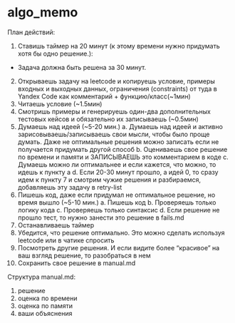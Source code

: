 # algo_memo

План действий:
1. Ставишь таймер на 20 минут (к этому времени нужно придумать хотя бы одно решение.):
  - Задача должна быть решена за 30 минут.
2. Открываешь задачу на leetcode и копируешь условие, примеры входных и выходных данных, ограничения (constraints) от туда в Yandex Code как комментарий + функцию/класс(~1мин)  
3. Читаешь условие (~1.5мин)
4. Смотришь примеры и генерируешь один-два дополнительных тестовых кейсов и обязательно их записываешь (~0.5мин)
5. Думаешь над идеей (~5-20 мин.)
  a. Думаешь над идеей и активно зарисовываешь/записываешь свои мысли, чтобы было проще думать. Даже не оптимальные решения можно записать если не получается придумать другой способ
  b. Оцениваешь свое решение по времени и памяти и ЗАПИСЫВАЕШЬ это комментарием в коде
  c. Думаешь можно ли оптимальнее и если кажется, что можно, то идешь к пункту a
  d. Если 20-30 минут прошло, а идей 0, то сразу идем к пункту 7 и смотрим чужие решения и разбираемся, добавляешь эту задачу в retry-list
6. Пишешь код, даже если придумал не оптимальное решение, но время вышло (~5-10 мин.)
  a. Пишешь код
  b. Проверяешь только логику кода
  c. Проверяешь только синтаксис
  d. Если решение не прошло тест, то нужно занести это решение в fails.md
7. Останавливаешь таймер
8. Убедится, что решение оптимально. Это можно сделать используя leetcode или в чатике спросить
9. Посмотреть другие решения. И если видите более “красивое” на ваш взгляд решение, то разобраться в нем
10. Сохранить свое решение в manual.md

Cтруктура manual.md:
1. решение
2. оценка по времени
3. оценка по памяти
4. ваши объяснения
